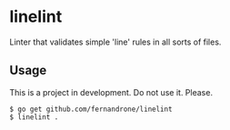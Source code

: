 # linelint

Linter that validates simple 'line' rules in all sorts of files.

## Usage

This is a project in development. Do not use it. Please.

```
$ go get github.com/fernandrone/linelint
$ linelint .
```
